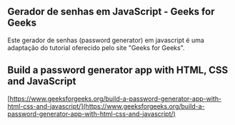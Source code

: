 ## Gerador de senhas em JavaScript - Geeks for Geeks

Este gerador de senhas (password generator) em javascript é uma adaptação do tutorial oferecido pelo site "Geeks for Geeks".

## Build a password generator app with HTML, CSS and JavaScript

[https://www.geeksforgeeks.org/build-a-password-generator-app-with-html-css-and-javascript/](https://www.geeksforgeeks.org/build-a-password-generator-app-with-html-css-and-javascript/)